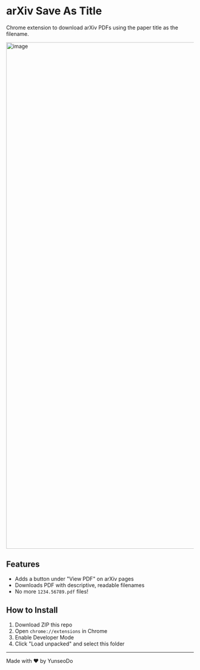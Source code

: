 # arXiv Save As Title

Chrome extension to download arXiv PDFs using the paper title as the filename.

<img width="1357" alt="image" src="https://github.com/user-attachments/assets/1f176a1b-2269-4490-992a-6317ee33355f" />

## Features
- Adds a button under "View PDF" on arXiv pages
- Downloads PDF with descriptive, readable filenames
- No more `1234.56789.pdf` files!

## How to Install
1. Download ZIP this repo
2. Open `chrome://extensions` in Chrome
3. Enable Developer Mode
4. Click "Load unpacked" and select this folder

---

Made with ❤️ by YunseoDo
